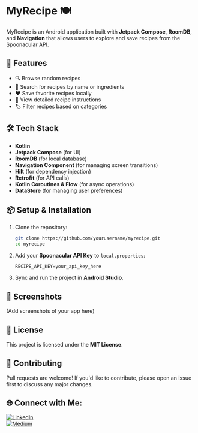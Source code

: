 # MyRecipe 🍽️

MyRecipe is an Android application built with **Jetpack Compose**, **RoomDB**, and **Navigation** that allows users to explore and save recipes from the Spoonacular API.

## 🚀 Features
- 🔍 Browse random recipes
- 🔎 Search for recipes by name or ingredients
- ❤️ Save favorite recipes locally
- 📖 View detailed recipe instructions
- 🏷️ Filter recipes based on categories

## 🛠 Tech Stack
- **Kotlin**
- **Jetpack Compose** (for UI)
- **RoomDB** (for local database)
- **Navigation Component** (for managing screen transitions)
- **Hilt** (for dependency injection)
- **Retrofit** (for API calls)
- **Kotlin Coroutines & Flow** (for async operations)
- **DataStore** (for managing user preferences)

## 📦 Setup & Installation

1. Clone the repository:
   ```sh
   git clone https://github.com/yourusername/myrecipe.git
   cd myrecipe
   ```

2. Add your **Spoonacular API Key** to `local.properties`:
   ```properties
   RECIPE_API_KEY=your_api_key_here
   ```

3. Sync and run the project in **Android Studio**.

## 📸 Screenshots
(Add screenshots of your app here)

## 📜 License
This project is licensed under the **MIT License**.

## 🤝 Contributing
Pull requests are welcome! If you'd like to contribute, please open an issue first to discuss any major changes.

## 🌐 Connect with Me:
[![LinkedIn](https://img.shields.io/badge/LinkedIn-%230077B5.svg?logo=linkedin&logoColor=white)](https://www.linkedin.com/in/rajat-murdeshwar/)  
[![Medium](https://img.shields.io/badge/Medium-12100E?logo=medium&logoColor=white)](https://medium.com/@rajatmurdeshwar)



